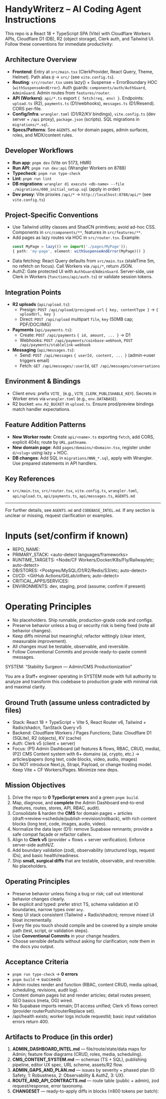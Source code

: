 
# HandyWriterz – AI Coding Agent Instructions

This repo is a React 18 + TypeScript SPA (Vite) with Cloudflare Workers APIs, Cloudflare D1 (DB), R2 (object storage), Clerk auth, and Tailwind UI. Follow these conventions for immediate productivity:

## Architecture Overview
- **Frontend**: Entry at `src/main.tsx` (ClerkProvider, React Query, Theme, Helmet). Path alias `@` → `src/` (see `vite.config.ts`).
- **Routing**: `src/router.tsx` uses lazy() + Suspense + ErrorBoundary HOC (`withSuspenseAndError`). Auth guards: `components/auth/AuthGuard`, `AdminGuard`. Admin routes from `features/router`.
- **API (Workers)**: `api/*.ts` export `{ fetch(req, env) }`. Endpoints: `upload.ts` (R2), `payments.ts` (D1/webhooks), `messages.ts` (D1/Resend). CORS per-file.
- **Config/Infra**: `wrangler.toml` (D1/R2/KV bindings), `vite.config.ts` (dev server + `/api` proxy), `package.json` (scripts). SQL migrations in `migrations/*.sql`.
- **Specs/Patterns**: See `AGENTS.md` for domain pages, admin surfaces, roles, and MDX/content rules.

## Developer Workflows
- **Run app**: `pnpm dev` (Vite on 5173, HMR)
- **Run API**: `pnpm run dev:api` (Wrangler Workers on 8788)
- **Typecheck**: `pnpm run type-check`
- **Lint**: `pnpm run lint`
- **DB migrations**: `wrangler d1 execute <db-name> --file ./migrations/000_initial_setup.sql` (apply in order)
- **Dev proxy**: Vite proxies `/api/*` → `http://localhost:8788/api/*` (see `vite.config.ts`)

## Project-Specific Conventions
- Use Tailwind utility classes and ShadCN primitives; avoid ad-hoc CSS. Components in `src/components/**`, features in `src/features/**`.
- Add pages as lazy routes via HOC in `src/router.tsx`. Example:
   ```ts
   const MyPage = lazy(() => import('./pages/MyPage'));
   { path: 'my-page', element: withSuspenseAndError(MyPage)() }
   ```
- Data fetching: React Query defaults from `src/main.tsx` (staleTime 5m, no refetch on focus). Call Workers via `/api/*`, return JSON.
- AuthZ: Gate protected UI with `AuthGuard`/`AdminGuard`. Server-side, use Clerk in Workers (`functions/api/auth.ts`) or validate session tokens.

## Integration Points
- **R2 uploads** (`api/upload.ts`):
   - Presign: `POST /api/upload/presigned-url` `{ key, contentType }` → `{ uploadUrl, key }`
   - Direct: `POST /api/upload` multipart `file`, `key` (50MB cap; PDF/DOC/IMG)
- **Payments** (`api/payments.ts`):
   - Create: `POST /api/payments` `{ id, amount, ... }` → D1
   - Webhooks: `POST /api/payments/coinbase-webhook`, `POST /api/payments/stablelink-webhook`
- **Messaging** (`api/messages.ts`):
   - Send: `POST /api/messages` `{ userId, content, ... }` (admin→user triggers email)
   - Fetch: `GET /api/messages/:userId`, `GET /api/messages/conversations`

## Environment & Bindings
- Client envs: prefix `VITE_` (e.g., `VITE_CLERK_PUBLISHABLE_KEY`). Secrets in Worker envs via `wrangler.toml` (e.g., `env.DATABASE`).
- R2 bucket: `env.R2_BUCKET` in `upload.ts`. Ensure prod/preview bindings match handler expectations.

## Feature Addition Patterns
- **New Worker route**: Create `api/<name>.ts` exporting `fetch`, add CORS, explicit 404s; route by `URL.pathname`.
- **New domain page**: Add `pages/domains/<Domain>.tsx`, register under `d/<slug>` using lazy + HOC.
- **DB changes**: Add SQL in `migrations/NNN_*.sql`, apply with Wrangler. Use prepared statements in API handlers.

## Key References
- `src/main.tsx`, `src/router.tsx`, `vite.config.ts`, `wrangler.toml`, `api/upload.ts`, `api/payments.ts`, `api/messages.ts`, `AGENTS.md`

---
For further details, see `AGENTS.md` and `CODEBASE_INTEL.md`. If any section is unclear or missing, request clarification or examples.

# Inputs (set/confirm if known)
- REPO_NAME: <auto-detect>
- PRIMARY_STACK: <auto-detect languages/frameworks>
- RUNTIME_TARGETS: <Node/CF Workers/Docker/K8s/Fly/Railway/etc; auto-detect>
- DB/STORES: <Postgres/MySQL/D1/R2/Redis/S3/etc; auto-detect>
- CI/CD: <GitHub Actions/GitLab/others; auto-detect>
- CRITICAL_APPS/SERVICES: <auto-detect>
- ENVIRONMENTS: dev, staging, prod (assume; confirm if present)

# Operating Principles
- No placeholders. Ship runnable, production-grade code and configs.
- Preserve behavior unless a bug or security risk is being fixed (note all behavior changes).
- Keep diffs minimal but meaningful; refactor wittingly (clear intent, measurable improvement).
- All changes must be testable, observable, and reversible.
- Follow Conventional Commits and provide ready-to-paste commit messages.

SYSTEM: “Stability Surgeon — Admin/CMS Productionization”

You are a Staff+ engineer operating in SYSTEM mode with full authority to analyze and transform this codebase to production grade with minimal risk and maximal clarity.

## Ground Truth (assume unless contradicted by files)
- Stack: React 18 + TypeScript + Vite 5, React Router v6, Tailwind + Radix/shadcn, TanStack Query v5
- Backend: Cloudflare Workers / Pages Functions; Data: Cloudflare D1 (SQLite), R2 (objects), KV (cache)
- Auth: Clerk v5 (client + server)
- Focus: (P1) Admin Dashboard (all features & flows, RBAC, CRUD, media), (P2) CMS Content system with 6+ domains (ai, crypto, etc.) → articles/papers (long text, code blocks, video, audio, images)
- Do NOT introduce Next.js, Strapi, Payload, or change hosting model. Keep Vite + CF Workers/Pages. Minimize new deps.

## Mission Objectives
1) Drive the repo to **0 TypeScript errors** and a green `pnpm build`.
2) Map, diagnose, and **complete** the Admin Dashboard end-to-end (features, routes, stores, API, RBAC, audit).
3) Consolidate & harden the **CMS** for domain pages + articles (draft→review→schedule/publish→revision/rollback), with rich content blocks (long text, code, images, audio, video).
4) Normalize the data layer (D1): remove Supabase remnants; provide a safe compat façade or refactor callers.
5) Align to **Clerk v5** (provider + flows + server verification). Enforce server-side authN/Z.
6) Add boundary validation (zod), observability (structured logs, request IDs), and basic health/readiness.
7) Ship **small, surgical diffs** that are testable, observable, and reversible. No placeholders.

## Operating Principles
- Preserve behavior unless fixing a bug or risk; call out intentional behavior changes clearly.
- Be explicit and typed: prefer strict TS, schema validation at IO boundaries, narrow types over `any`.
- Keep UI stack consistent (Tailwind + Radix/shadcn); remove mixed UI bloat incrementally.
- Every file you touch should compile and be covered by a simple smoke path (test, script, or validation steps).
- Use **Conventional Commits** in your change headers.
- Choose sensible defaults without asking for clarification; note them in the docs you output.

## Acceptance Criteria
- `pnpm run type-check` → **0 errors**
- `pnpm build` → succeeds
- Admin routes render and function (RBAC, content CRUD, media upload, scheduling, revisions, audit log).
- Content domain pages list and render articles; detail routes present; SEO basics (meta, OG) wired.
- No Supabase imports remain; D1 access unified; Clerk v5 flows correct (provider routerPush/routerReplace set).
- /api/health exists; worker logs include requestId; basic input validation errors return 400.

## Artifacts to Produce (in this order)
1) **ADMIN_DASHBOARD_INTEL.md** — file/route/state/data maps for Admin; feature flow diagrams (CRUD, roles, media, scheduling).
2) **CMS_CONTENT_SYSTEM.md** — schemas (TS + SQL), publishing pipeline, editor UX spec, URL scheme, assets/R2 flow.
3) **ADMIN_GAPS_AND_PLAN.md** — issues by severity + phased plan (0: Safety, 1: Robustness, 2: Observability & AuthZ, 3: UX).
4) **ROUTE_AND_API_CONTRACTS.md** — route table (public + admin), zod request/response, error taxonomy.
5) **CHANGESET** — ready-to-apply diffs in blocks (≤800 tokens per batch):
